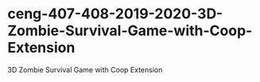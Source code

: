 # ceng-407-408-2019-2020-3D-Zombie-Survival-Game-with-Coop-Extension
3D Zombie Survival Game with Coop Extension
